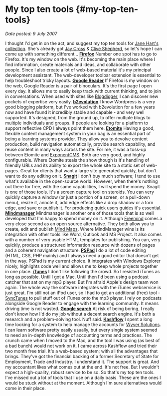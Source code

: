 # My top ten tools {#my-top-ten-tools}

_Date posted: 9 July 2007_

I thought I'd get in on the act, and suggest my top ten tools for [Jane Hart's collection](http://www.c4lpt.co.uk/recommended/). She's already got [Jay Cross](http://www.c4lpt.co.uk/recommended/jaycross.html) & [Clive Shepherd](http://www.c4lpt.co.uk/recommended/cliveshepherd.html), so let's hope I can come up with something different... **[Firefox](http://www.mozilla-europe.org/en/products/firefox/)** Number one spot has to go to Firefox. It's my window on the web. It's becoming the main place where I find information, create materials and ideas, and collaborate with other people. Since I also create a lot of web-based material it's my principal development assistant. The web-developer toolbar extension is essential to help troubleshoot tricky layouts. **[Google Reader](http://www.google.com/reader)** If Firefox is my window on the web, Google Reader is a pair of binoculars. It's the first page I open every day. It allows me to easily keep track with current thinking, and to join in conversations. When used with sites like [Blogdigger](http://www.blogdigger.com/), I can discover new pockets of expertise very easily. **[b2evolution](http://www.b2evolution.net/)** I know Wordpress is a very good blogging platform, but I've worked with b2evolution for a few years now and have found it incredibly stable and capable - and very well supported. It's designed, from the ground up, to offer multiple blogs to multiple individuals and groups. If people are looking for a platform to support reflective CPD I always point them here. **[Etomite](http://www.etomite.org/)** Having a good, flexible content management system in your bag is an essential part of being a learning systems provider. They allow you to devolve content production, build navigation automatically, provide search capability, and reuse content in many ways across the site. For me, it was a toss-up between Etomite and [ExponentCMS](http://www.exponentcms.org/). Both are very good, and highly configurable. Where Etomite steals the show though is it's handling of friendly URLs and its ability to export the whole site to a static set of web-pages. Great for clients that want a large site generated quickly, but don't want to do any editing on it. **[Snagit](http://www.snagit.com/)** I don't buy much software; I tend to use what's available in the open-source world. However, when there's nothing out there for free, with the same capabilities, I will spend the money. Snagit is one of those tools. It's a screen capture tool on steroids. You can very quickly capture a window (or just a portion of a screen, or a pull-down menu), resize it, annote it, add edge effects like a drop shadow or a torn edge, and save or publish it. For producing quick users guides it's essential. **[Mindmanager](http://www.mindjet.com/)** Mindmanager is another one of those tools that is so well developed that I'm happy to spend money on it. Although [Freemind](http://freemind.sourceforge.net/) comes a very close second as an open source alternative. They both allow you to create, edit and publish [Mind Maps](http://en.wikipedia.org/wiki/Mind_Mapping). Where MindManager wins is its integration with other tools like Word, Outlook and MS Project. It also comes with a number of very usable HTML templates for publishing. You can, very quickly, produce a structured information resource with dozens of pages and a coherent navigation structure. **[PSPad](http://www.pspad.com/)** I do a lot of code editing (HTML, CSS, PHP mainly) and I always need a good editor that doesn't get in the way. PSPad is my current choice. It integrates with Windows Explorer nicely, highlights code well and allows me to keep whole projects together in one place. **[iTunes](http://www.apple.com/itunes/)** I don't like following the crowd. So I resisted iTunes as long as possible. Until I got a Mac. Until then I'd been using a podcast catcher that sat on my mp3 player. But I'm afraid Apple's design team won again. The whole way the software integrates with the iTunes webservice is just great. I'm still not an iPod user, so I had to get an additional (free) tool - [SyncTunes](http://www.nesfield.co.uk/synctunes/) to pull stuff out of iTunes onto the mp3 player. I rely on podcasts alongside Google Reader to engage with the learning community. It means driving time is not wasted. **[Google search](http://www.google.co.uk/)** At risk of being boring, I really don't know how I'd do my job without a decent search engine. It's both a research and a problem-solving tool. Nuff said. **[Kashflow](http://www.kashflow.co.uk/)** I spent a long time looking for a system to help manage the accounts for [Wyver Solutions](http://www.wyversolutions.co.uk/). I can learn software pretty easily usually, but every single system seemed to need an in-depth knowledge of accounting terms and practices. The crunch came when I moved to the Mac, and the tool I was using (as best of a bad bunch) would not work on it. I came across Kashflow and tried their two month free trial. It's a web-based system; with all the advantages that brings. They've got the financial backing of a former Secretary of State for Employment, Trade and Industry. I understand it. The support is great. And my accountant likes what comes out at the end. It's not free. But I wouldn't expect a high-quality, robust service to be so. So that's my top ten tools. I've missed out a lot of tools that I use on a daily basis. These are the ones I would be stuck without at the moment. Although I'm sure alternatives would come in their place.